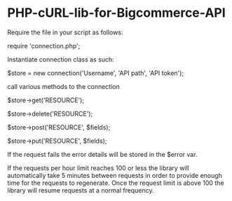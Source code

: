 PHP-cURL-lib-for-Bigcommerce-API
================================

Require the file in your script as follows:

require 'connection.php';

Instantiate connection class as such:

$store = new connection('Username', 'API path', 'API token');

call various methods to the connection

$store->get('RESOURCE'); <html><br/></html>

$store->delete('RESOURCE');

$store->post('RESOURCE', $fields);

$store->put('RESOURCE', $fields);

If the request fails the error details will be stored in the $error var.

If the requests per hour limit reaches 100 or less the library will automatically take 5 minutes between requests in order to provide enough
time for the requests to regenerate.  Once the request limit is above 100 the library will resume requests at a normal frequency.

